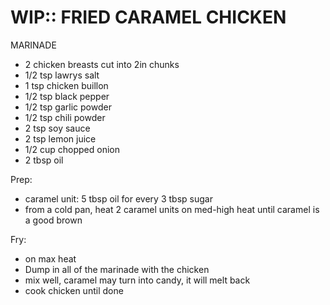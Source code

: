 WIP:: FRIED CARAMEL CHICKEN
================================================================================
MARINADE
- 2 chicken breasts cut into 2in chunks
- 1/2 tsp lawrys salt
- 1 tsp chicken buillon
- 1/2 tsp black pepper
- 1/2 tsp garlic powder
- 1/2 tsp chili powder
- 2 tsp soy sauce
- 2 tsp lemon juice
- 1/2 cup chopped onion
- 2 tbsp oil

Prep:
- caramel unit: 5 tbsp oil for every 3 tbsp sugar
- from a cold pan, heat 2 caramel units on med-high heat until caramel is a good brown

Fry:
- on max heat
- Dump in all of the marinade with the chicken
- mix well, caramel may turn into candy, it will melt back
- cook chicken until done

